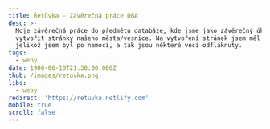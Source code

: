 ```yaml
---
title: Řetůvka - Závěrečná práce DBA
desc: >-
  Moje závěrečná práce do předmětu databáze, kde jsme jako závěrečný úkol měli
  vytvořit stránky našeho města/vesnice. Na vytvoření stránek jsem měl málo času
  jelikož jsem byl po nemoci, a tak jsou některé veci odfláknuty.
tags:
  - weby
date: 1900-06-10T21:30:00.000Z
thub: /images/retuvka.png
libs:
  - weby
redirect: 'https://retuvka.netlify.com'
mobile: true
scroll: false
---
```

 
